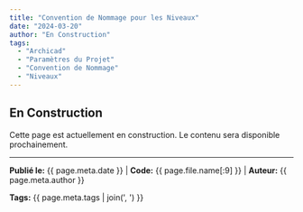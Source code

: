 ```yaml
---
title: "Convention de Nommage pour les Niveaux"
date: "2024-03-20"
author: "En Construction"
tags:
  - "Archicad"
  - "Paramètres du Projet"
  - "Convention de Nommage"
  - "Niveaux"
---
```


## En Construction

Cette page est actuellement en construction. Le contenu sera disponible prochainement.

---
**Publié le:** {{ page.meta.date }} | **Code:** {{ page.file.name[:9] }}  | **Auteur:** {{ page.meta.author }}

**Tags:** {{ page.meta.tags | join(', ') }} 